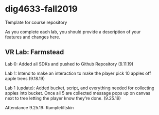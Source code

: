 # dig4633-fall2019
Template for course repository

As you complete each lab, you should provide a description of your features and changes here.

## VR Lab: Farmstead

Lab 0: Added all SDKs and pushed to Github Repository (9.11.19)

Lab 1: Intend to make an interaction to make the player pick 10 apples off apple trees (9.18.19)

Lab 1 (update): Added bucket, script, and everything needed for collecting apples into bucket. Once all 5 are collected message pops up on canvas next to tree letting the player know they're done. (9.25.19)

Attendance 9.25.19: Rumpletiltskin